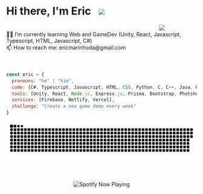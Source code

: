 <div>
<h1> Hi there, I'm Eric &nbsp <img src="https://giffiles.alphacoders.com/360/36088.gif" width="23"></h1></div>
<img align='right' src="https://cutewallpaper.org/25/animated-gif-matrix-falling-code-wallpaper/matrix-4f8d9-code-6c059-wallpaper-f73e7-gifs-6a9f8-tenor.gif" width="100">
<br>👨‍💻 I’m currently learning Web and GameDev (Unity, React, Javascript, Typescript, HTML, Javascript, C#)
<br>📫 How to reach me: ericmarinhoda@gmail.com
<br>
<br>
<br>

```javascript
const eric = {
  pronouns: "he" | "him",
  code: [C#, Typescript, Javascript, HTML, CSS, Python, C, C++, Java, R],
  tools: [Unity, React, Node.js, Express.js, Prisma, Bootstrap, Photshop, Miro],
  services: [Firebase, Netlify, Vercel],
  challenge: "Create a new game demo every week"
}
```
<p align='center'>
<img src="github-user-contribution.svg">
</p>
<br>
<p align='center'>
<img align='center' src="https://spotify-now-playing-alpha-one.vercel.app/api/spotify" alt="Spotify Now Playing" width="350"  />
</p>
